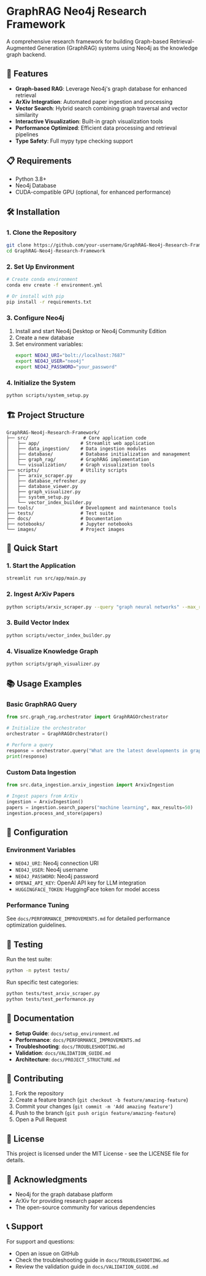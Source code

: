 # GraphRAG Neo4j Research Framework

A comprehensive research framework for building Graph-based Retrieval-Augmented Generation (GraphRAG) systems using Neo4j as the knowledge graph backend.

## 🚀 Features

- **Graph-based RAG**: Leverage Neo4j's graph database for enhanced retrieval
- **ArXiv Integration**: Automated paper ingestion and processing
- **Vector Search**: Hybrid search combining graph traversal and vector similarity
- **Interactive Visualization**: Built-in graph visualization tools
- **Performance Optimized**: Efficient data processing and retrieval pipelines
- **Type Safety**: Full mypy type checking support

## 📋 Requirements

- Python 3.8+
- Neo4j Database
- CUDA-compatible GPU (optional, for enhanced performance)

## 🛠️ Installation

### 1. Clone the Repository
```bash
git clone https://github.com/your-username/GraphRAG-Neo4j-Research-Framework.git
cd GraphRAG-Neo4j-Research-Framework
```

### 2. Set Up Environment
```bash
# Create conda environment
conda env create -f environment.yml

# Or install with pip
pip install -r requirements.txt
```

### 3. Configure Neo4j
1. Install and start Neo4j Desktop or Neo4j Community Edition
2. Create a new database
3. Set environment variables:
   ```bash
   export NEO4J_URI="bolt://localhost:7687"
   export NEO4J_USER="neo4j"
   export NEO4J_PASSWORD="your_password"
   ```

### 4. Initialize the System
```bash
python scripts/system_setup.py
```

## 🏗️ Project Structure

```
GraphRAG-Neo4j-Research-Framework/
├── src/                    # Core application code
│   ├── app/               # Streamlit web application
│   ├── data_ingestion/    # Data ingestion modules
│   ├── database/          # Database initialization and management
│   ├── graph_rag/         # GraphRAG implementation
│   └── visualization/     # Graph visualization tools
├── scripts/               # Utility scripts
│   ├── arxiv_scraper.py
│   ├── database_refresher.py
│   ├── database_viewer.py
│   ├── graph_visualizer.py
│   ├── system_setup.py
│   └── vector_index_builder.py
├── tools/                 # Development and maintenance tools
├── tests/                 # Test suite
├── docs/                  # Documentation
├── notebooks/             # Jupyter notebooks
└── images/                # Project images
```

## 🚀 Quick Start

### 1. Start the Application
```bash
streamlit run src/app/main.py
```

### 2. Ingest ArXiv Papers
```bash
python scripts/arxiv_scraper.py --query "graph neural networks" --max_results 100
```

### 3. Build Vector Index
```bash
python scripts/vector_index_builder.py
```

### 4. Visualize Knowledge Graph
```bash
python scripts/graph_visualizer.py
```

## 📚 Usage Examples

### Basic GraphRAG Query
```python
from src.graph_rag.orchestrator import GraphRAGOrchestrator

# Initialize the orchestrator
orchestrator = GraphRAGOrchestrator()

# Perform a query
response = orchestrator.query("What are the latest developments in graph neural networks?")
print(response)
```

### Custom Data Ingestion
```python
from src.data_ingestion.arxiv_ingestion import ArxivIngestion

# Ingest papers from ArXiv
ingestion = ArxivIngestion()
papers = ingestion.search_papers("machine learning", max_results=50)
ingestion.process_and_store(papers)
```

## 🔧 Configuration

### Environment Variables
- `NEO4J_URI`: Neo4j connection URI
- `NEO4J_USER`: Neo4j username
- `NEO4J_PASSWORD`: Neo4j password
- `OPENAI_API_KEY`: OpenAI API key for LLM integration
- `HUGGINGFACE_TOKEN`: HuggingFace token for model access

### Performance Tuning
See `docs/PERFORMANCE_IMPROVEMENTS.md` for detailed performance optimization guidelines.

## 🧪 Testing

Run the test suite:
```bash
python -m pytest tests/
```

Run specific test categories:
```bash
python tests/test_arxiv_scraper.py
python tests/test_performance.py
```

## 📖 Documentation

- **Setup Guide**: `docs/setup_environment.md`
- **Performance**: `docs/PERFORMANCE_IMPROVEMENTS.md`
- **Troubleshooting**: `docs/TROUBLESHOOTING.md`
- **Validation**: `docs/VALIDATION_GUIDE.md`
- **Architecture**: `docs/PROJECT_STRUCTURE.md`

## 🤝 Contributing

1. Fork the repository
2. Create a feature branch (`git checkout -b feature/amazing-feature`)
3. Commit your changes (`git commit -m 'Add amazing feature'`)
4. Push to the branch (`git push origin feature/amazing-feature`)
5. Open a Pull Request

## 📄 License

This project is licensed under the MIT License - see the LICENSE file for details.

## 🙏 Acknowledgments

- Neo4j for the graph database platform
- ArXiv for providing research paper access
- The open-source community for various dependencies

## 📞 Support

For support and questions:
- Open an issue on GitHub
- Check the troubleshooting guide in `docs/TROUBLESHOOTING.md`
- Review the validation guide in `docs/VALIDATION_GUIDE.md` 